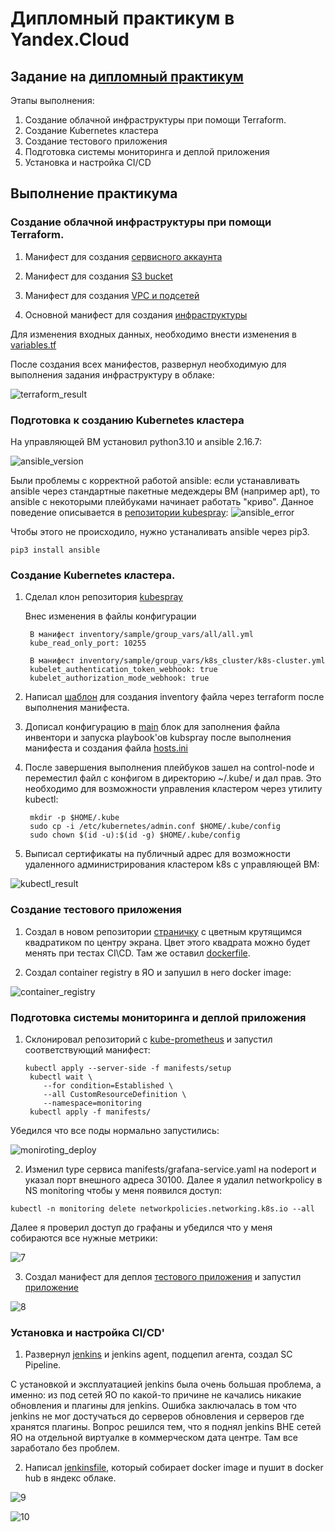 # Дипломный практикум в Yandex.Cloud 

## Задание на [дипломный практикум](https://github.com/netology-code/devops-diplom-yandexcloud)

Этапы выполнения:

1) Создание облачной инфраструктуры при помощи Terraform.
2) Создание Kubernetes кластера
3) Создание тестового приложения
4) Подготовка cистемы мониторинга и деплой приложения
5) Установка и настройка CI/CD

## Выполнение практикума

### Создание облачной инфраструктуры при помощи Terraform.

1) Манифест для создания  [сервисного аккаунта](terraform/sa.tf)

2) Манифест для создания [S3 bucket](terraform/bucket.tf)

3) Манифест для создания [VPC и подсетей](terraform/vpc.tf)

4) Основной манифест для создания [инфраструктуры](terraform/main.tf)

Для изменения входных данных, необходимо внести изменения в [variables.tf](terraform/variables.tf)

После создания всех манифестов, развернул необходимую для выполнения задания инфраструктуру в облаке:

![terraform_result](img/1.png)

### Подготовка к созданию Kubernetes кластера

На управляющей ВМ установил python3.10 и ansible 2.16.7:

![ansible_version](img/2.png)

Были проблемы с корректной работой ansible: если устанавливать ansible через стандартные пакетные медеждеры ВМ (например apt), то ansible с некоторыми плейбуками начинает работать "криво".
Данное поведение описывается в [репозитории kubespray](https://github.com/kubernetes-sigs/kubespray):
![ansible_error](img/3.png)

Чтобы этого не происходило, нужно устаналивать ansible через pip3.

```
pip3 install ansible
```

### Создание Kubernetes кластера.

1) Сделал клон репозитория [kubespray](https://github.com/kubernetes-sigs/kubespray)

    Внес изменения в файлы конфигурации
    
        В манифест inventory/sample/group_vars/all/all.yml
        kube_read_only_port: 10255

        В манифест inventory/sample/group_vars/k8s_cluster/k8s-cluster.yml
        kubelet_authentication_token_webhook: true
        kubelet_authorization_mode_webhook: true

2) Написал [шаблон](terraform/hosts.tftpl) для создания inventory файла через terraform после выполнения манифеста.

3) Дописал конфигурацию в [main](terraform/main.tf) блок для заполнения файла инвентори и запуска playbook'ов kubspray после выполнения манифеста и создания файла [hosts.ini](terraform/hosts.ini)

4) После завершения выполнения плейбуков зашел на control-node и переместил файл с конфигом в директорию ~/.kube/ и дал прав.
Это необходимо для возможности управления кластером через утилиту kubectl:

        mkdir -p $HOME/.kube
        sudo cp -i /etc/kubernetes/admin.conf $HOME/.kube/config
        sudo chown $(id -u):$(id -g) $HOME/.kube/config

5) Выписал сертификаты на публичный адрес для возможности удаленного администрирования кластером k8s с управляющей ВМ:

![kubectl_result](img/4.png)

### Создание тестового приложения

1) Создал в новом репозитории [страничку](https://github.com/sdv09/learning-devops/blob/main/diplom/diplom/html/index.html) c цветным крутящимся квадратиком по центру экрана. 
Цвет этого квадрата можно будет менять при тестах CI\CD. Там же оставил [dockerfile](https://github.com/sdv09/learning-devops/blob/main/diplom/diplom/dockerfile).

2) Создал container registry в ЯО и запушил в него docker image:

![container_registry](img/5.png)

### Подготовка cистемы мониторинга и деплой приложения

1)  Склонировал репозиторий с [kube-prometheus](https://github.com/prometheus-operator/kube-prometheus) и запустил соответствующий манифест:

        kubectl apply --server-side -f manifests/setup
         kubectl wait \
         	--for condition=Established \
         	--all CustomResourceDefinition \
         	--namespace=monitoring
         kubectl apply -f manifests/

Убедился что все поды нормально запустились:

![moniroting_deploy](img/6.png)

2) Изменил type сервиса manifests/grafana-service.yaml на nodeport и указал порт внешного адреса 30100. Далее я удалил networkpolicy в NS monitoring чтобы у меня появился доступ:
```
kubectl -n monitoring delete networkpolicies.networking.k8s.io --all
```

Далее я проверил доступ до графаны и убедился что у меня собираются все нужные метрики:

![7](img/7.png)

3) Создал манифест для деплоя [тестового приложения](https://github.com/sdv09/learning-devops/blob/main/diplom/diplom/deploy.yaml) и запустил [приложение](http://178.154.231.231:30080/)

![8](img/8.png)

### Установка и настройка CI/CD'

1) Развернул [jenkins](http://185.164.172.68:8080/) и jenkins agent, подцепил агента, создал SC Pipeline.

C установкой и эксплуатацией jenkins была очень большая проблема, а именно: из под сетей ЯО по какой-то причине не качались никакие обновления и плагины для jenkins.
Ошибка заключалась в том что jenkins не мог достучаться до серверов обновления и серверов где хранятся плагины. Вопрос решился тем, что я поднял jenkins ВНЕ сетей ЯО на отдельной виртуалке в коммерческом дата центре. Там все заработало без проблем.

2)  Написал [jenkinsfile](https://github.com/sdv09/learning-devops/blob/main/diplom/diplom/Jenkinsfile), который собирает docker image и пушит в docker hub в яндекс облаке.

![9](img/9.png)

![10](img/10.png)
